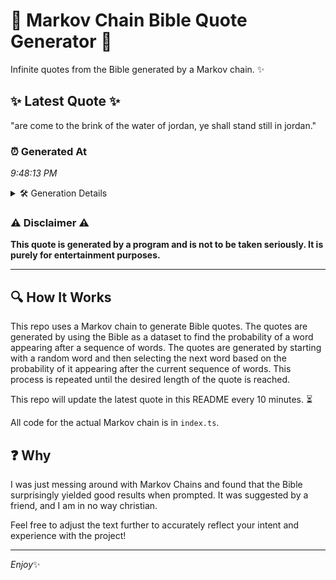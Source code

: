 # 📖 Markov Chain Bible Quote Generator 📖

Infinite quotes from the Bible generated by a Markov chain. ✨

## ✨ Latest Quote ✨
"are come to the brink of the water of jordan, ye shall stand still in jordan."

### ⏰ Generated At
*9:48:13 PM*

<details>
    <summary>🛠️ Generation Details</summary>
    <p>
        <strong>🌱 Seed:</strong> are<br>
        <strong>🔄 Iterations:</strong> 15<br>
        <strong>📜 Context History:</strong><br>[ are ]: come<br>[ are, come ]: to<br>[ are, come, to ]: the<br>[ are, come, to, the ]: brink<br>[ are, come, to, the, brink ]: of<br>[ are, come, to, the, brink, of ]: the<br>[ come, to, the, brink, of, the ]: water<br>[ to, the, brink, of, the, water ]: of<br>[ the, brink, of, the, water, of ]: jordan,<br>[ brink, of, the, water, of, jordan, ]: ye<br>[ of, the, water, of, jordan,, ye ]: shall<br>[ the, water, of, jordan,, ye, shall ]: stand<br>[ water, of, jordan,, ye, shall, stand ]: still<br>[ of, jordan,, ye, shall, stand, still ]: in<br>[ jordan,, ye, shall, stand, still, in ]: jordan.<br>
    </p>
</details>

### ⚠️ Disclaimer ⚠️
**This quote is generated by a program and is not to be taken seriously. It is purely for entertainment purposes.**

---

## 🔍 How It Works

This repo uses a Markov chain to generate Bible quotes. The quotes are generated by using the Bible as a dataset to find the probability of a word appearing after a sequence of words. The quotes are generated by starting with a random word and then selecting the next word based on the probability of it appearing after the current sequence of words. This process is repeated until the desired length of the quote is reached.

This repo will update the latest quote in this README every 10 minutes. ⏳

All code for the actual Markov chain is in `index.ts`.

## ❓ Why

I was just messing around with Markov Chains and found that the Bible surprisingly yielded good results when prompted. 
It was suggested by a friend, and I am in no way christian.

Feel free to adjust the text further to accurately reflect your intent and experience with the project!

---

*Enjoy*✨
